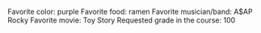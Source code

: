 Favorite color: purple
Favorite food: ramen
Favorite musician/band: A$AP Rocky
Favorite movie: Toy Story
Requested grade in the course: 100
